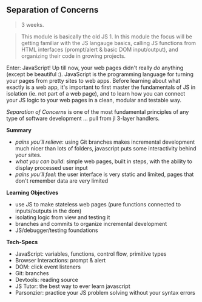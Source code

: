 ## Separation of Concerns

> 3 weeks.

> This module is basically the old JS 1.  In this module the focus will be getting familiar with the JS langauge basics, calling JS functions from HTML interfaces (prompt/alert & basic DOM input/output), and organizing their code in growing projects.

Enter: JavaScript!  Up till now, your web pages didn't really _do_ anything (except be beautiful :).  JavaScript is the programming language for turning your pages from pretty sites to web apps.  Before learning about what exactly is a web app, it's important to first master the fundamentals of JS in isolation (ie. not part of a web page), and to learn how you can connect your JS logic to your web pages in a clean, modular and testable way.

_Separation of Concerns_ is one of the most fundamental principles of any type of software development ... pull from jl 3-layer handlers.

__Summary__
* _pains you’ll relieve_: using Git branches makes incremental development much nicer than lots of folders, javascript puts some interactivity behind your sites.
* _what you can build_: simple web pages, built in steps, with the ability to display processed user input
* _pains you’ll feel_: the user interface is very static and limited, pages that don't remember data are very limited

__Learning Objectives__
* use JS to make stateless web pages (pure functions connected to inputs/outputs in the dom)
* isolating logic from view and testing it
* branches and commits to organize incremental development
* JS/debugger/testing foundations


__Tech-Specs__
* JavaScript: variables, functions, control flow, primitive types
* Browser Interactions: prompt & alert
* DOM: click event listeners
* Git: branches
* Devtools: reading source
* JS Tutor: the best way to ever learn javascript
* Parsonzier: practice your JS problem solving without your syntax errors

